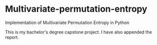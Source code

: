 # Multivariate-permutation-entropy
Implementation of Multivariate Permutation Entropy in Python


This is my bachelor's degree capstone project. I have also appended the report.
